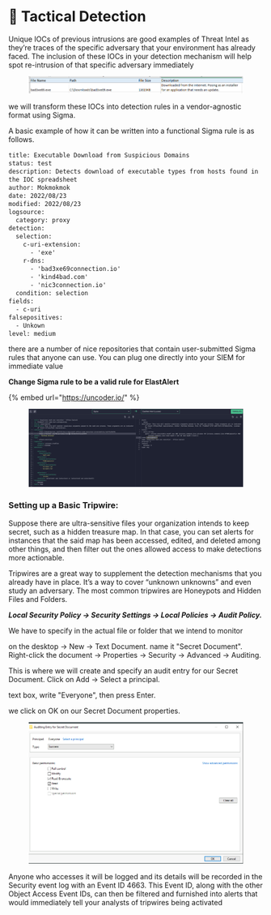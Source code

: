 # 🌸 Tactical Detection

Unique IOCs of previous intrusions are good examples of Threat Intel as they’re traces of the specific adversary that your environment has already faced. The inclusion of these IOCs in your detection mechanism will help spot re-intrusion of that specific adversary immediately

<figure><img src="../../../.gitbook/assets/image (2) (1) (1) (1) (1) (1) (1) (1) (1) (1) (1) (1) (1) (1) (1) (1) (1) (1) (1) (1) (1) (1) (1) (1) (1) (1) (1) (1) (1) (1) (1) (1) (1) (1) (1) (1) (1) (1) (1) (1) (1) (1) (1) (1) (1) (1) (1) (1) (1) (1) (1) (1) (1) (1) (1) (1) (1) (1) (1).png" alt=""><figcaption></figcaption></figure>

we will transform these IOCs into detection rules in a vendor-agnostic format using Sigma.

A basic example of how it can be written into a functional Sigma rule is as follows.

```shell-session
title: Executable Download from Suspicious Domains
status: test
description: Detects download of executable types from hosts found in the IOC spreadsheet
author: Mokmokmok
date: 2022/08/23
modified: 2022/08/23
logsource:
  category: proxy
detection:
  selection:
    c-uri-extension:
      - 'exe'
    r-dns:
      - 'bad3xe69connection.io'
      - 'kind4bad.com'
      - 'nic3connection.io'
  condition: selection
fields:
  - c-uri
falsepositives:
  - Unkown
level: medium
```

there are a number of nice repositories that contain user-submitted Sigma rules that anyone can use. You can plug one directly into your SIEM for immediate value

**Change Sigma rule to be a valid rule for ElastAlert**

{% embed url="https://uncoder.io/" %}

<figure><img src="../../../.gitbook/assets/image (3) (1) (1) (1) (1) (1) (1) (1) (1) (1) (1) (1) (1) (1) (1) (1) (1) (1) (1) (1) (1) (1) (1) (1) (1) (1) (1) (1) (1) (1) (1) (1) (1) (1) (1) (1) (1) (1) (1) (1) (1) (1) (1) (1) (1) (1) (1) (1) (1) (1) (1) (1).png" alt=""><figcaption></figcaption></figure>

### Setting up a Basic Tripwire:

Suppose there are ultra-sensitive files your organization intends to keep secret, such as a hidden treasure map. In that case, you can set alerts for instances that the said map has been accessed, edited, and deleted among other things, and then filter out the ones allowed access to make detections more actionable.

Tripwires are a great way to supplement the detection mechanisms that you already have in place. It’s a way to cover “unknown unknowns” and even study an adversary. The most common tripwires are Honeypots and Hidden Files and Folders.

_**Local Security Policy -> Security Settings → Local Policies → Audit Policy.**_

We have to specify in the actual file or folder that we intend to monitor&#x20;

on the desktop → New → Text Document. name it "Secret Document". Right-click the document → Properties → Security → Advanced → Auditing.

This is where we will create and specify an audit entry for our Secret Document. Click on Add → Select a principal.

text box, write "Everyone", then press Enter.

we click on OK on our Secret Document properties.

<figure><img src="../../../.gitbook/assets/image (6) (1) (1) (1) (1) (1) (1) (1) (1) (1) (1) (1) (1) (1) (1) (1) (1) (1) (1) (1) (1) (1) (1) (1) (1) (1) (1) (1) (1) (1) (1) (1) (1) (1) (1) (1) (1) (1) (1) (1).png" alt=""><figcaption></figcaption></figure>

Anyone who accesses it will be logged and its details will be recorded in the Security event log with an Event ID 4663. This Event ID, along with the other Object Access Event IDs, can then be filtered and furnished into alerts that would immediately tell your analysts of tripwires being activated
